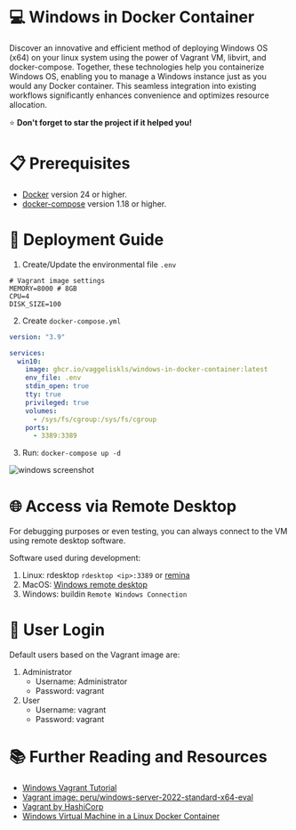 # 💻 Windows in Docker Container
Discover an innovative and efficient method of deploying Windows OS (x64) on your linux system using the power of Vagrant VM, libvirt, and docker-compose. Together, these technologies help you containerize Windows OS, enabling you to manage a Windows instance just as you would any Docker container. This seamless integration into existing workflows significantly enhances convenience and optimizes resource allocation.

⭐ **Don't forget to star the project if it helped you!**

# 📋 Prerequisites

- [Docker](https://www.docker.com/) version 24 or higher.
- [docker-compose](https://www.docker.com/) version 1.18 or higher.

# 🚀 Deployment Guide

1. Create/Update the environmental file `.env`
```
# Vagrant image settings
MEMORY=8000 # 8GB
CPU=4
DISK_SIZE=100
```
2. Create `docker-compose.yml`
```yaml
version: "3.9"

services:
  win10:
    image: ghcr.io/vaggeliskls/windows-in-docker-container:latest
    env_file: .env
    stdin_open: true
    tty: true
    privileged: true
    volumes:
      - /sys/fs/cgroup:/sys/fs/cgroup
    ports:
      - 3389:3389
```
3. Run: `docker-compose up -d`

![windows screenshot](https://github.com/vaggeliskls/windows-in-docker-container/blob/main/images/screen-1.png?raw=true )

# 🌐 Access via Remote Desktop
For debugging purposes or even testing, you can always connect to the VM using remote desktop software.

Software used during development:

1. Linux: rdesktop `rdesktop <ip>:3389` or [remina](https://remmina.org/)
2. MacOS: [Windows remote desktop](https://apps.apple.com/us/app/microsoft-remote-desktop/id1295203466?mt=12)
3. Windows: buildin `Remote Windows Connection` 

# 🔑 User Login
Default users based on the Vagrant image are:

1. Administrator
    - Username: Administrator
    - Password: vagrant
1. User
    - Username: vagrant
    - Password: vagrant

# 📚 Further Reading and Resources

- [Windows Vagrant Tutorial](https://github.com/SecurityWeekly/vulhub-lab)
- [Vagrant image: peru/windows-server-2022-standard-x64-eval](https://app.vagrantup.com/peru/boxes/windows-server-2022-standard-x64-eval)
- [Vagrant by HashiCorp](https://www.vagrantup.com/)
- [Windows Virtual Machine in a Linux Docker Container](https://medium.com/axon-technologies/installing-a-windows-virtual-machine-in-a-linux-docker-container-c78e4c3f9ba1)
